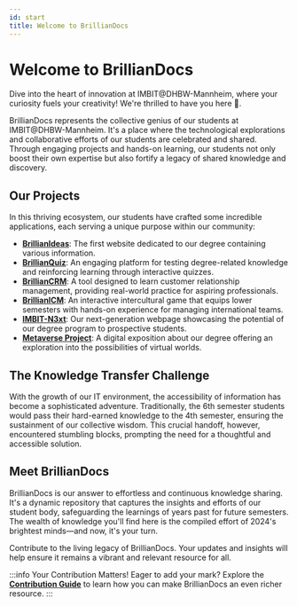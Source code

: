 ```yaml
---
id: start
title: Welcome to BrillianDocs
---
```


# Welcome to BrillianDocs


Dive into the heart of innovation at IMBIT@DHBW-Mannheim, where your curiosity fuels your creativity! We're thrilled to have you here 👋.

BrillianDocs represents the collective genius of our students at IMBIT@DHBW-Mannheim. It's a place where the technological explorations and collaborative efforts of our students are celebrated and shared. Through engaging projects and hands-on learning, our students not only boost their own expertise but also fortify a legacy of shared knowledge and discovery.

## Our Projects

In this thriving ecosystem, our students have crafted some incredible applications, each serving a unique purpose within our community:
- **[BrillianIdeas](/brillianideas)**: The first website dedicated to our degree containing various information.
- **[BrillianQuiz](/brillianquiz)**: An engaging platform for testing degree-related knowledge and reinforcing learning through interactive quizzes.
- **[BrillianCRM](/brilliancrm/)**: A tool designed to learn customer relationship management, providing real-world practice for aspiring professionals.
- **[BrillianICM](/brillianicm)**: An interactive intercultural game that equips lower semesters with hands-on experience for managing international teams.
- **[IMBIT-N3xt](/imbit-n3xt)**: Our next-generation webpage showcasing the potential of our degree program to prospective students.
- **[Metaverse Project](/other/metaverse)**: A digital exposition about our degree offering an exploration into the possibilities of virtual worlds.

## The Knowledge Transfer Challenge

With the growth of our IT environment, the accessibility of information has become a sophisticated adventure. Traditionally, the 6th semester students would pass their hard-earned knowledge to the 4th semester, ensuring the sustainment of our collective wisdom. This crucial handoff, however, encountered stumbling blocks, prompting the need for a thoughtful and accessible solution.

## Meet BrillianDocs

BrillianDocs is our answer to effortless and continuous knowledge sharing. It's a dynamic repository that captures the insights and efforts of our student body, safeguarding the learnings of years past for future semesters. The wealth of knowledge you'll find here is the compiled effort of 2024's brightest minds—and now, it's your turn.

Contribute to the living legacy of BrillianDocs. Your updates and insights will help ensure it remains a vibrant and relevant resource for all.

:::info Your Contribution Matters!
Eager to add your mark? Explore the **[Contribution Guide](/general-it/contributing)** to learn how you can make BrillianDocs an even richer resource.
:::